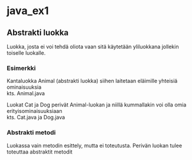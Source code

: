 # java_ex1

## Abstrakti luokka

Luokka, josta ei voi tehdä oliota vaan sitä käytetään yliluokkana jollekin toiselle luokalle.

### Esimerkki

Kantaluokka
Animal (abstrakti luokka)
siihen laitetaan eläimille yhteisiä ominaisuuksia <br>
kts. Animal.java

Luokat Cat ja Dog perivät Animal-luokan
ja niillä kummallakin voi olla omia erityisominaisuuksiaan<br>
kts. Cat.java ja Dog.java

### Abstrakti metodi 

Luokassa vain metodin esittely, mutta ei toteutusta. Perivän luokan tulee
toteuttaa abstraktit metodit